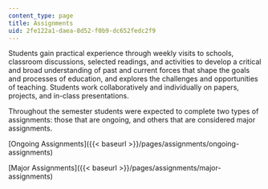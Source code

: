 ```yaml
---
content_type: page
title: Assignments
uid: 2fe122a1-daea-8d52-f0b9-dc652fedc2f9
---
```


Students gain practical experience through weekly visits to schools, classroom discussions, selected readings, and activities to develop a critical and broad understanding of past and current forces that shape the goals and processes of education, and explores the challenges and opportunities of teaching. Students work collaboratively and individually on papers, projects, and in-class presentations.

Throughout the semester students were expected to complete two types of assignments: those that are ongoing, and others that are considered major assignments.

[Ongoing Assignments]({{< baseurl >}}/pages/assignments/ongoing-assignments)

[Major Assignments]({{< baseurl >}}/pages/assignments/major-assignments)